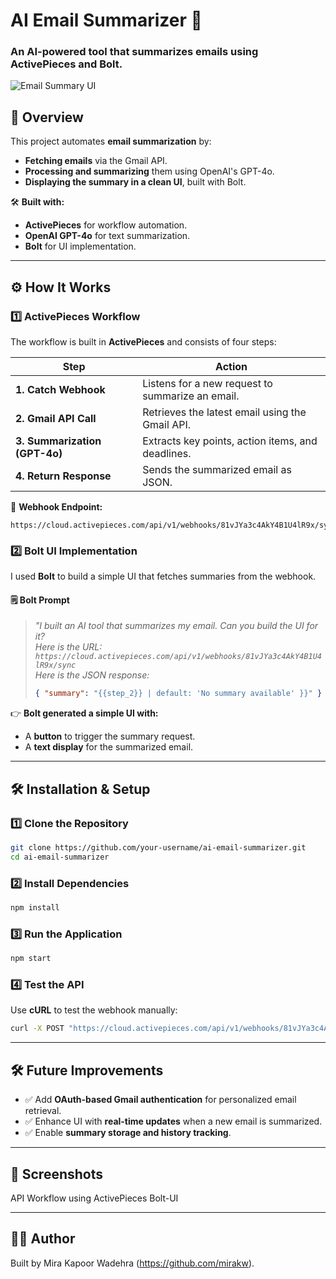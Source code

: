 # **AI Email Summarizer 🚀**
### **An AI-powered tool that summarizes emails using ActivePieces and Bolt.**

![Email Summary UI](./screenshot.png)

## **📌 Overview**
This project automates **email summarization** by:
- **Fetching emails** via the Gmail API.
- **Processing and summarizing** them using OpenAI's GPT-4o.
- **Displaying the summary in a clean UI**, built with Bolt.

🛠️ **Built with:**
- **ActivePieces** for workflow automation.  
- **OpenAI GPT-4o** for text summarization.  
- **Bolt** for UI implementation.  

---

## **⚙️ How It Works**
### **1️⃣ ActivePieces Workflow**
The workflow is built in **ActivePieces** and consists of four steps:

| **Step**  | **Action** |
|-----------|-----------|
| **1. Catch Webhook** | Listens for a new request to summarize an email. |
| **2. Gmail API Call** | Retrieves the latest email using the Gmail API. |
| **3. Summarization (GPT-4o)** | Extracts key points, action items, and deadlines. |
| **4. Return Response** | Sends the summarized email as JSON. |

📌 **Webhook Endpoint:**
```
https://cloud.activepieces.com/api/v1/webhooks/81vJYa3c4AkY4B1U4lR9x/sync
```

### **2️⃣ Bolt UI Implementation**
I used **Bolt** to build a simple UI that fetches summaries from the webhook.

#### **🗒 Bolt Prompt**
> _"I built an AI tool that summarizes my email. Can you build the UI for it?  
> Here is the URL: `https://cloud.activepieces.com/api/v1/webhooks/81vJYa3c4AkY4B1U4lR9x/sync`  
> Here is the JSON response:_
> ```json
> { "summary": "{{step_2}} | default: 'No summary available' }}" }
> ```
👉 **Bolt generated a simple UI with:**
- A **button** to trigger the summary request.
- A **text display** for the summarized email.

---

## **🛠️ Installation & Setup**
### **1️⃣ Clone the Repository**
```bash
git clone https://github.com/your-username/ai-email-summarizer.git
cd ai-email-summarizer
```

### **2️⃣ Install Dependencies**
```bash
npm install
```

### **3️⃣ Run the Application**
```bash
npm start
```

### **4️⃣ Test the API**
Use **cURL** to test the webhook manually:
```bash
curl -X POST "https://cloud.activepieces.com/api/v1/webhooks/81vJYa3c4AkY4B1U4lR9x/sync"
```

---

## **🛠️ Future Improvements**
- ✅ Add **OAuth-based Gmail authentication** for personalized email retrieval.
- ✅ Enhance UI with **real-time updates** when a new email is summarized.
- ✅ Enable **summary storage and history tracking**.

---

## **📸 Screenshots**
API Workflow using ActivePieces 
Bolt-UI

---

## 👨‍💻 Author
Built by Mira Kapoor Wadehra (https://github.com/mirakw).

